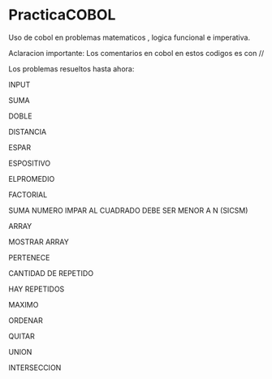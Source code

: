 # PracticaCOBOL
Uso de cobol en problemas matematicos , logica funcional e imperativa. 


Aclaracion importante:
Los comentarios en cobol en estos codigos es con //

Los problemas resueltos hasta ahora:

INPUT

SUMA

DOBLE

DISTANCIA

ESPAR

ESPOSITIVO

ELPROMEDIO

FACTORIAL

SUMA NUMERO IMPAR AL CUADRADO DEBE SER MENOR A N (SICSM)

ARRAY

MOSTRAR ARRAY 

PERTENECE

CANTIDAD DE REPETIDO

HAY REPETIDOS

MAXIMO

ORDENAR

QUITAR

UNION

INTERSECCION


